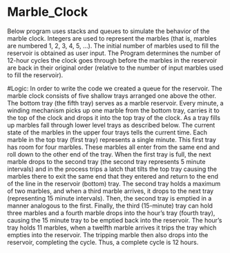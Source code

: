 # Marble_Clock

Below program uses stacks and queues to simulate the behavior of the marble clock. Integers are used to represent the marbles (that is, marbles are numbered 1, 2, 3, 4, 5, ...). The initial number of marbles used to fill the reservoir is obtained as user input. The Program determines the number of 12-hour cycles the clock goes through before the marbles in the reservoir are back in their original order (relative to the number of input marbles used to fill the reservoir).

#Logic:
In order to write the code we created a queue for the reservoir. The marble clock consists of five shallow trays arranged one above the other. The bottom tray (the fifth tray) serves as a marble reservoir. Every minute, a winding mechanism picks up one marble from the bottom tray, carries it to the top of the clock and drops it into the top tray of the clock. As a tray fills up marbles fall through lower level trays as described below. The current state of the marbles in the upper four trays tells the current time. Each marble in the top tray (first tray) represents a single minute. This first tray has room for four marbles. These marbles all enter from the same end and roll down to the other end of the tray. When the first tray is full, the next marble drops to the second tray (the second tray represents 5 minute intervals) and in the process trips a latch that tilts the top tray causing the marbles there to exit the same end that they entered and return to the end of the line in the reservoir (bottom) tray. The second tray holds a maximum of two marbles, and when a third marble arrives, it drops to the next tray (representing 15 minute intervals). Then, the second tray is emptied in a manner analogous to the first. Finally, the third (15-minute)  tray can hold three marbles and a fourth marble drops into the hour’s tray (fourth tray), causing the 15 minute tray to be emptied back into the reservoir. The hour’s tray holds 11 marbles, when a twelfth marble arrives it trips the tray which empties into the reservoir. The tripping marble then also drops into the reservoir, completing the cycle. Thus, a complete cycle is 12 hours.
